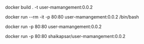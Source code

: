 docker build . -t user-mamangement:0.0.2

docker run --rm -it -p 80:80 user-mamangement:0.0.2 /bin/bash


docker run  -p 80:80 user-mamangement:0.0.2 


docker run  -p 80:80 shaikapsar/user-mamangement:0.0.2